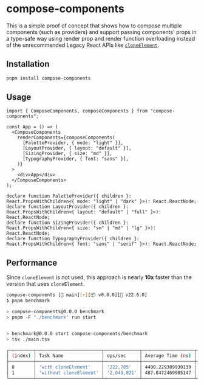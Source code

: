 # compose-components

This is a simple proof of concept that shows how to compose multiple components (such as providers) and support passing components' props in a type-safe way using render prop and render function overloading instead of the unrecommended Legacy React APIs like [`cloneElement`](https://react.dev/reference/react/cloneElement).

## Installation

```bash
pnpm install compose-components
```

## Usage

```tsx
import { ComposeComponents, composeComponents } from "compose-components";

const App = () => (
  <ComposeComponents
    renderComponents={composeComponents(
      [PaletteProvider, { mode: "light" }],
      [LayoutProvider, { layout: "default" }],
      [SizingProvider, { size: "md" }],
      [TypographyProvider, { font: "sans" }],
    )}
  >
    <div>App</div>
  </ComposeComponents>
);

declare function PaletteProvider({ children }: React.PropsWithChildren<{ mode: "light" | "dark" }>): React.ReactNode;
declare function LayoutProvider({ children }: React.PropsWithChildren<{ layout: "default" | "full" }>): React.ReactNode;
declare function SizingProvider({ children }: React.PropsWithChildren<{ size: "sm" | "md" | "lg" }>): React.ReactNode;
declare function TypographyProvider({ children }: React.PropsWithChildren<{ font: "sans" | "serif" }>): React.ReactNode;
```

## Performance

Since `cloneElement` is not used, this approach is nearly **10x** faster than the version that uses `cloneElement`.

```bash
compose-components [ main][+][📦 v0.0.0][ v22.6.0]
❯ pnpm benchmark

> compose-components@0.0.0 benchmark
> pnpm -F "./benchmark" run start


> benchmark@0.0.0 start compose-components/benchmark
> tsx ./main.tsx

┌─────────┬────────────────────────┬─────────────┬───────────────────┬──────────┬─────────┐
│ (index) │ Task Name              │ ops/sec     │ Average Time (ns) │ Margin   │ Samples │
├─────────┼────────────────────────┼─────────────┼───────────────────┼──────────┼─────────┤
│ 0       │ 'with cloneElement'    │ '222,705'   │ 4490.229389930139 │ '±0.25%' │ 66812   │
│ 1       │ 'without cloneElement' │ '2,049,821' │ 487.8472469985147 │ '±0.35%' │ 614947  │
└─────────┴────────────────────────┴─────────────┴───────────────────┴──────────┴─────────┘
```
